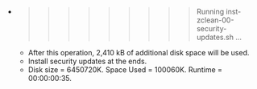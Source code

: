 * >>>>>>>>> Running inst-zclean-00-security-updates.sh ...
  * After this operation, 2,410 kB of additional disk space will be used.
  * Install security updates at the ends.
  * Disk size = 6450720K. Space Used = 100060K. Runtime = 00:00:00:35.
